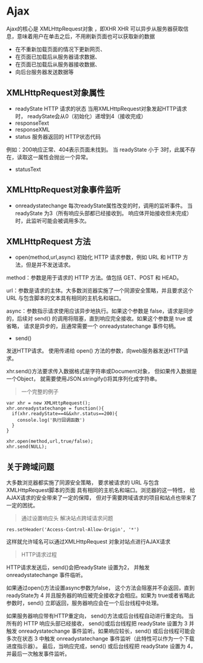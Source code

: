 # Ajax

Ajax的核心是 XMLHttpRequest对象 ，即XHR
XHR 可以异步从服务器获取信息，意味着用户在单击之后，不用刷新页面也可以获取新的数据

* 在不重新加载页面的情况下更新网页、
* 在页面已加载后从服务器请求数据、
* 在页面已加载后从服务器接收数据、
* 向后台服务器发送数据等

## XMLHttpRequest对象属性

* readyState HTTP 请求的状态
当用XMLHttpRequest对象发起HTTP请求时，
readyState会从0（初始化）递增到4（接收完成）
* responseText
* responseXML
* status 服务器返回的 HTTP状态代码

例如：200响应正常、404表示页面未找到。
当 readyState 小于 3时，此属不存在，读取这一属性会抛出一个异常。
* statusText

## XMLHttpRequest对象事件监听

* onreadystatechange
每次readyState属性改变的时，调用的监听事件。
当 readyState 为3（所有响应头部都已经接收到。
响应体开始接收但未完成）时，此监听可能会被调用多次。

## XMLHttpRequest 方法
* open(method,url,async)
初始化 HTTP 请求参数，例如 URL 和 HTTP 方法，但是并不发送请求。

method：参数是用于请求的 HTTP 方法。值包括 GET、POST 和 HEAD。

url：参数是请求的主体。大多数浏览器实施了一个同源安全策略，并且要求这个 URL 与包含脚本的文本具有相同的主机名和端口。

async：参数指示请求使用应该异步地执行。如果这个参数是 false，请求是同步的，后续对 send() 的调用将阻塞，直到响应完全接收。如果这个参数是 true 或省略，
请求是异步的，且通常需要一个 onreadystatechange 事件句柄。

* send()

发送HTTP请求。
使用传递给 open() 方法的参数，向web服务器发送HTTP请求。

xhr.send()方法要求传入数据格式是字符串或Document对象，
但如果传入数据是一个Object，
就需要使用JSON.stringify()将其序列化成字符串。


> 一个完整的例子

```
var xhr = new XMLHttpRequest();
xhr.onreadystatechange = function(){
  if(xhr.readyState==4&&xhr.status==200){
    console.log('执行回调函数')
  }
}

xhr.open(method,url,true/false);
xhr.send(NULL);

```

## 关于跨域问题

大多数浏览器都实施了同源安全策略，
要求被请求的 URL 与包含XMLHttpRequest脚本的页面
具有相同的主机名和端口。浏览器的这一特性，
给AJAX请求的安全带来了一定的保障，
但对于需要跨域请求的项目和站点也带来了一定的困扰。


> 通过设置响应头 解决站点跨域请求问题

```
res.setHeader('Access-Control-Allow-Origin', '*')

```
这样就允许域名可以通过XMLHttpRequest 对象对站点进行AJAX请求

> HTTP请求过程

  HTTP请求发送后，send()会把readyState 设置为2，
  并触发 onreadystatechange 事件临听。

  如果通过open()方法设置async参数为false，
  这个方法会阻塞并不会返回，直到readyState为 4 并且服务器的响应被完全接收才会相应。如果为 true或者省略此参数时，send() 立即返回，服务器响应会在一个后台线程中处理。

  如果服务器响应带有HTTP重定向，
  send()方法或后台线程自动进行重定向。
  当所有的 HTTP 响应头部已经接收，
  send()或后台线程把 readyState 设置为 3 并触发 onreadystatechange 事件监听。如果响应较长，send() 或后台线程可能会多次在状态 3 中触发 onreadystatechange 事件监听（此特性可以作为一个下载进度指示器）。
  最后，当响应完成，send() 或后台线程把 readyState 设置为 4，
  并最后一次触发事件监听。























